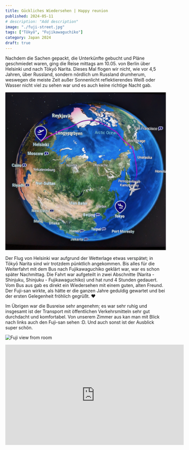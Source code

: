 ```yaml
---
title: Gückliches Wiedersehen | Happy reunion
published: 2024-05-11
# description: "Add description"
image: "./fuji-street.jpg"
tags: ["Tōkyō", "Fujikawaguchiko"]
category: Japan 2024
draft: true
---
```


Nachdem die Sachen gepackt, die Unterkünfte gebucht und Pläne geschmiedet waren, ging die Reise mittags am 10.05. von Berlin über Helsinki und nach Tōkyō Narita. Dieses Mal flogen wir nicht, wie vor 4,5 Jahren, über Russland, sondern nördlich um Russland drumherum, weswegen die meiste Zeit außer Sonnenlicht reflektierendes Weiß oder Wasser nicht viel zu sehen war und es auch keine richtige Nacht gab.

![Flight route](./flight-route.jpeg)

Der Flug von Helsinki war aufgrund der Wetterlage etwas verspätet; in Tōkyō Narita sind wir trotzdem pünktlich angekommen. Bis alles für die Weiterfahrt mit dem Bus nach Fujikawaguchiko geklärt war, war es schon später Nachmittag. Die Fahrt war aufgeteilt in zwei Abschnitte (Narita - Shinjuku,  Shinjuku - Fujikawaguchiko) und hat rund 4 Stunden gedauert. Vom Bus aus gab es direkt ein Wiedersehen mit einem guten, alten Freund. Der Fuji-san wirkte, als hätte er die ganzen Jahre geduldig gewartet und bei der ersten Gelegenheit fröhlich gegrüßt. ❤️

Im Übrigen war die Busreise sehr angenehm; es war sehr ruhig und insgesamt ist der Transport mit öffentlichen Verkehrsmitteln sehr gut durchdacht und komfortabel.
Von unserem Zimmer aus kan man mit Blick nach links auch den Fuji-san sehen :D. Und auch sonst ist der Ausblick super schön.

![Fuji view from room](./fuji-from-room.jpg)

<iframe width="560" height="315" src="https://www.youtube-nocookie.com/embed/zeMUOygfyjM?si=QGzOj3Gkb7_FW-Zw" title="YouTube video player" frameborder="0" allow="accelerometer; autoplay; clipboard-write; encrypted-media; gyroscope; picture-in-picture; web-share" referrerpolicy="strict-origin-when-cross-origin" allowfullscreen></iframe>
